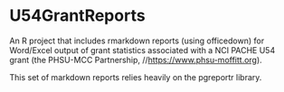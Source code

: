 # U54GrantReports
An R project that includes rmarkdown reports (using officedown) for Word/Excel output of grant statistics
associated with a NCI PACHE U54 grant (the PHSU-MCC Partnership, //https://www.phsu-moffitt.org).

This set of markdown reports relies heavily on the pgreportr library.
